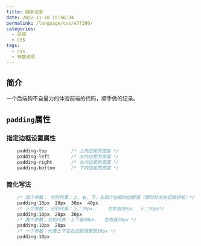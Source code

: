```yaml
---
title: 随手记录
date: 2022-11-18 15:56:34
permalink: /language/css/e77200/
categories:
  - 前端
  - CSS
tags:
  - css
  - 参数说明
---
```


## 简介

一个后端狗不自量力的体验前端的代码，顺手做的记录。

<!-- more -->

<InArticleAdsense
    data-ad-client="ca-pub-1725717718088510"
    data-ad-slot="4281148213">
</InArticleAdsense>

## `padding`属性

### 指定边框设置属性

``` css
    padding-top         /* 上内边距的宽度 */
 	padding-left        /* 左内边距的宽度 */
 	padding-right       /* 右内边距的宽度 */
 	padding-bottom      /* 下内边距的宽度 */
```

### 简化写法

``` css
    /* 四个参数： 分别代表：上、右、下、左四个边框的边距值（顺时针方向记就好啦）*/
 	padding:10px  20px  30px  40px
 	/* 三个参数： 分别代表：上：10px、    左右各20px、 下：30px*/
 	padding:10px  20px  30px
 	/* 两个参数：分别代表：上下各10px、  左右各20px */
 	padding:10px  20px
 	/* 一个参数：代表上下左右边距值都是10px */
 	padding:10px
```
